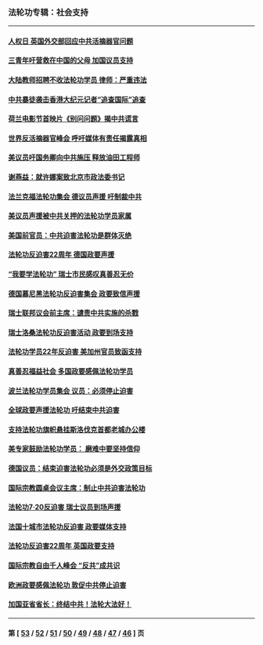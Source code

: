 ### 法轮功专辑：社会支持
---
#### [人权日 英国外交部回应中共活摘器官问题](../../pages/nf4386/n13430243.md?12130430) 
#### [三青年吁营救在中国的父母 加国议员支持](../../pages/nf4386/n13429744.md?12130430) 
#### [大陆教师招聘不收法轮功学员 律师：严重违法](../../pages/nf4386/n13365839.md?12130430) 
#### [中共暴徒袭击香港大纪元记者“追查国际”追查](../../pages/nf4386/n13343404.md?12130430) 
#### [荷兰电影节首映片《别问问题》揭中共谎言](../../pages/nf4386/n13321179.md?12130430) 
#### [世界反活摘器官峰会 呼吁媒体有责任揭露真相](../../pages/nf4386/n13264475.md?12130430) 
#### [美议员吁国务卿向中共施压 释放油田工程师](../../pages/nf4386/n13233845.md?12130430) 
#### [谢燕益：就许娜案致北京市政法委书记](../../pages/nf4386/n13182701.md?12130430) 
#### [法兰克福法轮功集会 德议员声援 吁制裁中共](../../pages/nf4386/n13175975.md?12130430) 
#### [美议员声援被中共关押的法轮功学员家属](../../pages/nf4386/n13158310.md?12130430) 
#### [美国前官员：中共迫害法轮功是群体灭绝](../../pages/nf4386/n13157750.md?12130430) 
#### [法轮功反迫害22周年 德国政要声援](../../pages/nf4386/n13143632.md?12130430) 
#### [“我要学法轮功” 瑞士市民感叹真善忍无价](../../pages/nf4386/n13129633.md?12130430) 
#### [德国慕尼黑法轮功反迫害集会 政要致信声援](../../pages/nf4386/n13129148.md?12130430) 
#### [瑞士联邦议会前主席：谴责中共实施的杀戮](../../pages/nf4386/n13127336.md?12130430) 
#### [瑞士洛桑法轮功反迫害活动 政要到场支持](../../pages/nf4386/n13119398.md?12130430) 
#### [法轮功学员22年反迫害 美加州官员致函支持](../../pages/nf4386/n13118879.md?12130430) 
#### [真善忍福益社会 多国政要感佩法轮功学员](../../pages/nf4386/n13116951.md?12130430) 
#### [波兰法轮功学员集会 议员：必须停止迫害](../../pages/nf4386/n13116685.md?12130430) 
#### [全球政要声援法轮功 吁结束中共迫害](../../pages/nf4386/n13114441.md?12130430) 
#### [支持法轮功旗帜悬挂斯洛伐克首都老城办公楼](../../pages/nf4386/n13112261.md?12130430) 
#### [美专家鼓励法轮功学员： 磨难中要坚持信仰](../../pages/nf4386/n13108359.md?12130430) 
#### [德国议员：结束迫害法轮功必须是外交政策目标](../../pages/nf4386/n13109600.md?12130430) 
#### [国际宗教圆桌会议主席：制止中共迫害法轮功](../../pages/nf4386/n13108177.md?12130430) 
#### [法轮功7·20反迫害 瑞士议员到场声援](../../pages/nf4386/n13107072.md?12130430) 
#### [法国十城市法轮功反迫害 政要媒体支持](../../pages/nf4386/n13104833.md?12130430) 
#### [法轮功反迫害22周年 英国政要支持](../../pages/nf4386/n13091349.md?12130430) 
#### [国际宗教自由千人峰会 “反共”成共识](../../pages/nf4386/n13091403.md?12130430) 
#### [欧洲政要感佩法轮功 敦促中共停止迫害](../../pages/nf4386/n13090743.md?12130430) 
#### [加国亚省省长：终结中共！法轮大法好！](../../pages/nf4386/n13084394.md?12130430) 

---
#### 第 [ [53](./53.md?12130430) / [52](./52.md?12130430) / [51](./51.md?12130430) / [50](./50.md?12130430) / [49](./49.md?12130430) / [48](./48.md?12130430) / [47](./47.md?12130430) / [46](./46.md?12130430) ] 页
